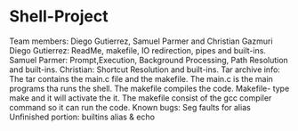 # Shell-Project
Team members: Diego Gutierrez, Samuel Parmer and Christian Gazmuri
Diego Gutierrez: ReadMe, makefile, IO redirection, pipes and built-ins.
Samuel Parmer: Prompt,Execution, Background Processing, Path Resolution and built-ins.
Christian:  Shortcut Resolution and built-ins.
Tar archive info: The tar contains the main.c file and the makefile. The main.c is the main programs tha runs the shell. The makefile compiles the code.
Makefile- type make and it will activate the it. The makefile consist of the gcc compiler command so it can run the code.
Known bugs: Seg faults for alias
Unfinished portion: builtins alias & echo
